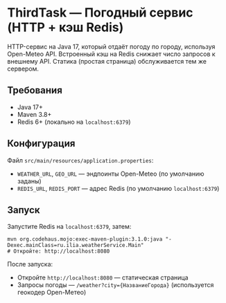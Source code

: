 # ThirdTask — Погодный сервис (HTTP + кэш Redis)

HTTP-сервис на Java 17, который отдаёт погоду по городу, используя Open-Meteo API. Встроенный кэш на Redis снижает число запросов к внешнему API. Статика (простая страница) обслуживается тем же сервером.

## Требования
- Java 17+
- Maven 3.8+
- Redis 6+ (локально на `localhost:6379`)

## Конфигурация
Файл `src/main/resources/application.properties`:
- `WEATHER_URL`, `GEO_URL` — эндпоинты Open-Meteo (по умолчанию заданы)
- `REDIS_URL`, `REDIS_PORT` — адрес Redis (по умолчанию `localhost:6379`)

## Запуск
Запустите Redis на `localhost:6379`, затем:
```
mvn org.codehaus.mojo:exec-maven-plugin:3.1.0:java "-Dexec.mainClass=ru.ilia.weatherService.Main"
# Откройте: http://localhost:8080
```

После запуска:
- Откройте `http://localhost:8080` — статическая страница
- Запросы погоды — `/weather?city={НазваниеГорода}` (используется геокодер Open-Метео)

